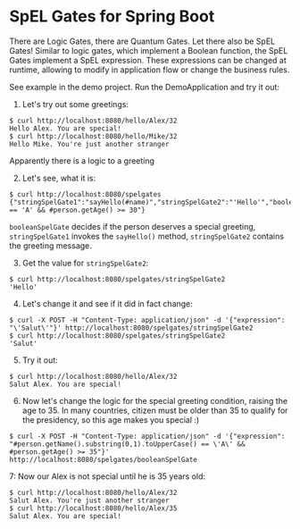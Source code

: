 # SpEL Gates for Spring Boot
There are Logic Gates, there are Quantum Gates. Let there also be SpEL Gates!
Similar to logic gates, which implement a Boolean function, the SpEL Gates implement a SpEL expression.
These expressions can be changed at runtime, allowing to modify in application flow or change the business rules.

See example in the demo project. Run the DemoApplication and try it out:

1. Let's try out some greetings:
```
$ curl http://localhost:8080/hello/Alex/32
Hello Alex. You are special!
$ curl http://localhost:8080/hello/Mike/32
Hello Mike. You're just another stranger
```
Apparently there is a logic to a greeting

2. Let's see, what it is:
```
$ curl http://localhost:8080/spelgates
{"stringSpelGate1":"sayHello(#name)","stringSpelGate2":"'Hello'","booleanSpelGate":"#person.getName().substring(0,1).toUpperCase() == 'A' && #person.getAge() >= 30"}
```
`booleanSpelGate` decides if the person deserves a special greeting, `stringSpelGate1` invokes the `sayHello()` method, `stringSpelGate2` contains the greeting message.

3. Get the value for `stringSpelGate2`:
```
$ curl http://localhost:8080/spelgates/stringSpelGate2
'Hello'
```

4. Let's change it and see if it did in fact change:
```
$ curl -X POST -H "Content-Type: application/json" -d '{"expression": "\'Salut\'"}' http://localhost:8080/spelgates/stringSpelGate2
$ curl http://localhost:8080/spelgates/stringSpelGate2
'Salut'
```
5. Try it out:
```
$ curl http://localhost:8080/hello/Alex/32
Salut Alex. You are special!
```
6. Now let's change the logic for the special greeting condition, raising the age to 35. In many countries, citizen must be older than 35 to qualify for the presidency, so this age makes you special :)
```
$ curl -X POST -H "Content-Type: application/json" -d '{"expression": "#person.getName().substring(0,1).toUpperCase() == \'A\' && #person.getAge() >= 35"}' http://localhost:8080/spelgates/booleanSpelGate
```

7: Now our Alex is not special until he is 35 years old:
```
$ curl http://localhost:8080/hello/Alex/32
Salut Alex. You're just another stranger
$ curl http://localhost:8080/hello/Alex/35
Salut Alex. You are special!
```
